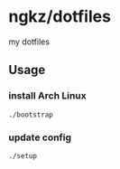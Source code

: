 # ngkz/dotfiles
my dotfiles

## Usage
### install Arch Linux
```
./bootstrap
```

### update config
```
./setup
```

